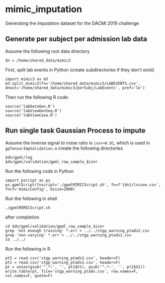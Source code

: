 # mimic_imputation
Generating the imputation dataset for the DACMI 2019 challenge

## Generate per subject per admission lab data
Assume the following root data directory
```
dn = /home/shared_data/mimic3
```
First, split lab events in Python (create subdirectories if they don't exist)
```
import mimic3 as m3
m3.split_mimic3(fn='/home/shared_data/mimic3/LABEVENTS.csv', dnout='/home/shared_data/mimic3/perSubj/LabEvents', pref='le')
```
Then run the following R code:
```
source('labDataGen.R')
source('labViewGenSeq.R')
source('labViewCase.R')
```

## Run single task Gaussian Process to impute
Assume the inverse signal to noise ratio is ```isnr=0.01```, which is used in ```gpTensorImpValidation.m```
create the following directories
```
$dn/gpml/log
$dn/gpml/validation/gpml_raw_sample_$isnr
```
Run the following code in Python
```
import pscript as ps
ps.gpmlScript(fnscript='./gpmlMIMICScript.sh', fn=f'{dn}/lvcase.csv', fncf='mimicConfig', bsize=2000)
```
Run the following in shell
```
./gpmlMIMICScript.sh
```
after completion
```
cd $dn/gpml/validation/gpml_raw_sample_$isnr
grep 'not enough training' *.err > ../../stgp_warning_ptads2.csv
grep 'non-varying' *.err > ../../stgp_warning_ptads1.csv
cd ../../
```
Run the following in R
```
pt2 = read.csv('stgp_warning_ptads2.csv', header=F)
pt1 = read.csv('stgp_warning_ptads1.csv', header=F)
pt = union(gsub('^.*:', '', pt1$V1), gsub('^.*:', '', pt2$V1))
write.table(pt, file='stgp_warning_ptads.csv', row.names=F, col.names=F, quote=F)
```

